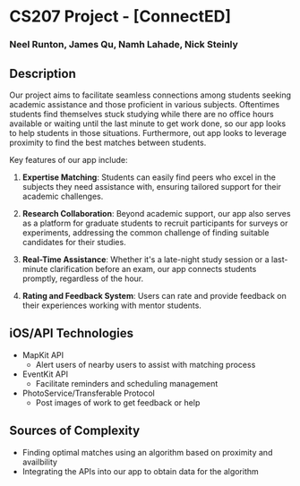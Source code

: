 # CS207 Project - [ConnectED]

### Neel Runton, James Qu, Namh Lahade, Nick Steinly

## Description

Our project aims to facilitate seamless connections among students seeking academic assistance and those proficient in various subjects. Oftentimes students find themselves stuck studying while there are no office hours available or waiting until the last minute to get work done, so our app looks to help students in those situations. Furthermore, out app looks to leverage proximity to find the best matches between students.

Key features of our app include:

1. **Expertise Matching**: Students can easily find peers who excel in the subjects they need assistance with, ensuring tailored support for their academic challenges.

3. **Research Collaboration**: Beyond academic support, our app also serves as a platform for graduate students to recruit participants for surveys or experiments, addressing the common challenge of finding suitable candidates for their studies.

2. **Real-Time Assistance**: Whether it's a late-night study session or a last-minute clarification before an exam, our app connects students promptly, regardless of the hour.

3. **Rating and Feedback System**: Users can rate and provide feedback on their experiences working with mentor students.

## iOS/API Technologies

* MapKit API
  * Alert users of nearby users to assist with matching process
* EventKit API
  * Facilitate reminders and scheduling management
* PhotoService/Transferable Protocol
  * Post images of work to get feedback or help

## Sources of Complexity

* Finding optimal matches using an algorithm based on proximity and availbility
* Integrating the APIs into our app to obtain data for the algorithm


